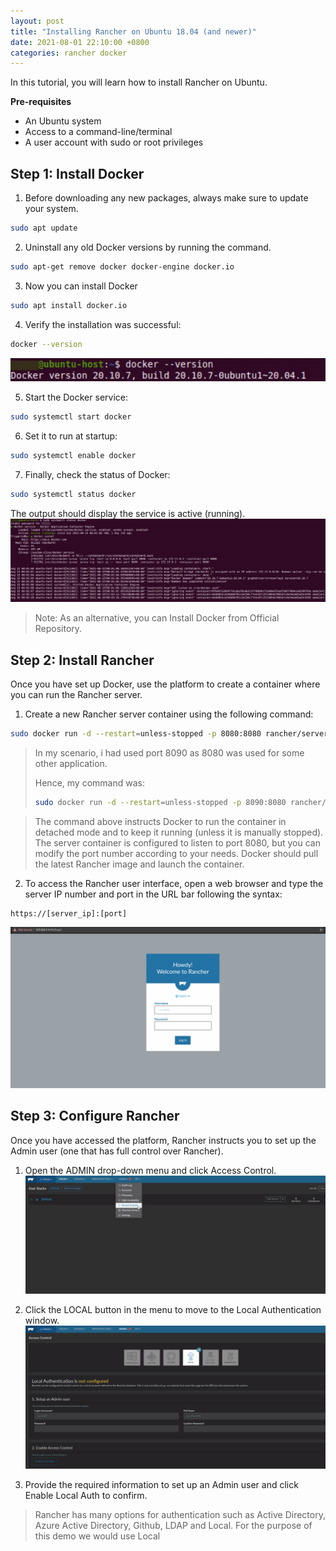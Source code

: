 ```yaml
---
layout: post
title: "Installing Rancher on Ubuntu 18.04 (and newer)"
date: 2021-08-01 22:10:00 +0800
categories: rancher docker
---
```


In this tutorial, you will learn how to install Rancher on Ubuntu.

**Pre-requisites**
* An Ubuntu system
* Access to a command-line/terminal
* A user account with sudo or root privileges

## **Step 1: Install Docker**
1. Before downloading any new packages, always make sure to update your system.
```sh
sudo apt update
```

2. Uninstall any old Docker versions by running the command.
```sh
sudo apt-get remove docker docker-engine docker.io
```

3. Now you can install Docker
```sh
sudo apt install docker.io
```

4. Verify the installation was successful:
```sh
docker --version
```
![docker version](/images/b-docker-version.jpg "Docker Version")

5. Start the Docker service:
```sh
sudo systemctl start docker
```

6. Set it to run at startup:
```sh
sudo systemctl enable docker
```

7. Finally, check the status of Docker:
```sh
sudo systemctl status docker
```

The output should display the service is active (running).
![docker status](/images/b-docker-status.jpg "Docker Status")
> Note: As an alternative, you can Install Docker from Official Repository.

## **Step 2: Install Rancher**
Once you have set up Docker, use the platform to create a container where you can run the Rancher server.

1. Create a new Rancher server container using the following command:
```sh
sudo docker run -d --restart=unless-stopped -p 8080:8080 rancher/server:stable
```

> In my scenario, i had used port 8090 as 8080 was used for some other application.
> 
> Hence, my command was: 
> ```sh
> sudo docker run -d --restart=unless-stopped -p 8090:8080 rancher/server:stable
> ```

> The command above instructs Docker to run the container in detached mode and to keep it running (unless it is manually stopped). The server container is configured to listen to port 8080, but you can modify the port number according to your needs.
> Docker should pull the latest Rancher image and launch the container.

2. To access the Rancher user interface, open a web browser and type the server IP number and port in the URL bar following the syntax:
```
https://[server_ip]:[port]
```
![rancher status](/images/b-rancher-status.jpg "Rancher Status")

## **Step 3: Configure Rancher**
Once you have accessed the platform, Rancher instructs you to set up the Admin user (one that has full control over Rancher).

1. Open the ADMIN drop-down menu and click Access Control.
![rancher access control](/images/b-rancher-accesscontrol.jpg "Rancher Access Control")

2. Click the LOCAL button in the menu to move to the Local Authentication window.
![rancher access control - local](/images/b-rancher-accesscontrol-local.jpg "Rancher Access Control - Local")

3. Provide the required information to set up an Admin user and click Enable Local Auth to confirm.

> Rancher has many options for authentication such as Active Directory, Azure Active Directory, Github, LDAP and Local. 
> For the purpose of this demo we would use Local 
